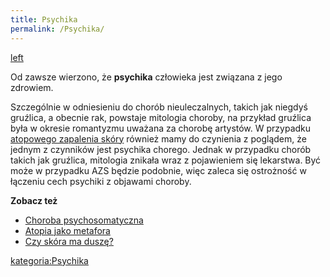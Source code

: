 ```yaml
---
title: Psychika
permalink: /Psychika/
---
```


[left](/Grafika:Psychika.png "wikilink")

Od zawsze wierzono, że **psychika** człowieka jest związana z jego zdrowiem.

Szczególnie w odniesieniu do chorób nieuleczalnych, takich jak niegdyś gruźlica, a obecnie rak, powstaje mitologia choroby, na przykład gruźlica była w okresie romantyzmu uważana za chorobę artystów. W przypadku [atopowego zapalenia skóry](/atopedia/atopowe_zapalenie_skóry "wikilink") również mamy do czynienia z poglądem, że jednym z czynników jest psychika chorego. Jednak w przypadku chorób takich jak gruźlica, mitologia znikała wraz z pojawieniem się lekarstwa. Być może w przypadku AZS będzie podobnie, więc zaleca się ostrożność w łączeniu cech psychiki z objawami choroby.

**Zobacz też**

-   [Choroba psychosomatyczna](/atopedia/Choroba_psychosomatyczna "wikilink")
-   [Atopia jako metafora](http://www.atopowe-zapalenie.pl/forum/viewtopic.php?t=1407)
-   [Czy skóra ma duszę?](http://www.uroda.com.pl/index.php?option=com_content&task=view&id=140&Itemid=46)

[kategoria:Psychika](/atopedia/kategoria:Psychika "wikilink")
